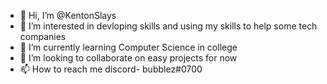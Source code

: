 - 👋 Hi, I’m @KentonSlays
- 👀 I’m interested in devloping skills and using my skills to help some tech companies
- 🌱 I’m currently learning Computer Science in college
- 💞️ I’m looking to collaborate on easy projects for now 
- 📫 How to reach me discord- bubblez#0700

<!---
KentonSlays/KentonSlays is a ✨ special ✨ repository because its `README.md` (this file) appears on your GitHub profile.
You can click the Preview link to take a look at your changes.
--->
